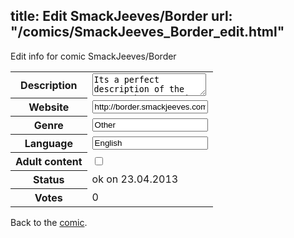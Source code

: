 title: Edit SmackJeeves/Border
url: "/comics/SmackJeeves_Border_edit.html"
---
Edit info for comic SmackJeeves/Border

<form name="comic" action="http://gaepostmail.appengine.com/comic" name="post">
<table class="comicinfo">
<tr>
<th>Description</th><td><textarea name="description">Its a perfect description of the &quot;Manapunk&quot; genre, its a fantasy world where Mana and magic moves everything, and the Gods walk among Man as the return of Ragnarok draws near.</textarea></td>
</tr>
<tr>
<th>Website</th><td><input type="text" name="url" value="http://border.smackjeeves.com/comics/"/></td>
</tr>
<tr>
<th>Genre</th><td><input type="text" name="genre" value="Other"/></td>
</tr>
<tr>
<th>Language</th><td><input type="text" name="language" value="English"/></td>
</tr>
<tr>
<th>Adult content</th><td><input type="checkbox" name="adult" value="adult" /></td>
</tr>
<tr>
<th>Status</th><td>ok on 23.04.2013</td>
</tr>
<tr>
<th>Votes</th><td>0</div></td>
</tr>
</table>
</form>

Back to the [comic](/comics/SmackJeeves_Border.html).
